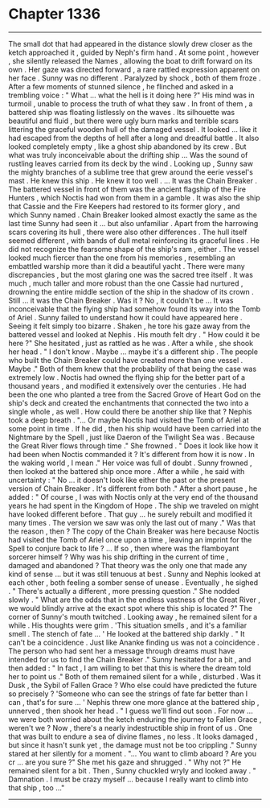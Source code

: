 
# Chapter 1336


---

The small dot that had appeared in the distance slowly drew closer as the ketch approached it , guided by Neph's firm hand . At some point , however , she silently released the Names , allowing the boat to drift forward on its own .
Her gaze was directed forward , a rare rattled expression apparent on her face .
Sunny was no different .
Paralyzed by shock , both of them froze . After a few moments of stunned silence , he flinched and asked in a trembling voice :
" What ... what the hell is it doing here ?"
His mind was in turmoil , unable to process the truth of what they saw .
In front of them , a battered ship was floating listlessly on the waves . Its silhouette was beautiful and fluid , but there were ugly burn marks and terrible scars littering the graceful wooden hull of the damaged vessel . It looked ... like it had escaped from the depths of hell after a long and dreadful battle .
It also looked completely empty , like a ghost ship abandoned by its crew .
But what was truly inconceivable about the drifting ship ...
Was the sound of rustling leaves carried from its deck by the wind .
Looking up , Sunny saw the mighty branches of a sublime tree that grew around the eerie vessel's mast .
He knew this ship . He knew it too well .
... It was the Chain Breaker .
The battered vessel in front of them was the ancient flagship of the Fire Hunters , which Noctis had won from them in a gamble . It was also the ship that Cassie and the Fire Keepers had restored to its former glory , and which Sunny named .
Chain Breaker looked almost exactly the same as the last time Sunny had seen it ... but also unfamiliar . Apart from the harrowing scars covering its hull , there were also other differences . The hull itself seemed different , with bands of dull metal reinforcing its graceful lines . He did not recognize the fearsome shape of the ship's ram , either .
The vessel looked much fiercer than the one from his memories , resembling an embattled warship more than it did a beautiful yacht .
There were many discrepancies , but the most glaring one was the sacred tree itself . It was much , much taller and more robust than the one Cassie had nurtured , drowning the entire middle section of the ship in the shadow of its crown .
Still ... it was the Chain Breaker .
Was it ?
No , it couldn't be ...
It was inconceivable that the flying ship had somehow found its way into the Tomb of Ariel . Sunny failed to understand how it could have appeared here .
Seeing it felt simply too bizarre .
Shaken , he tore his gaze away from the battered vessel and looked at Nephis . His mouth felt dry .
" How could it be here ?"
She hesitated , just as rattled as he was . After a while , she shook her head .
" I don't know . Maybe ... maybe it's a different ship . The people who built the Chain Breaker could have created more than one vessel . Maybe ."
Both of them knew that the probability of that being the case was extremely low . Noctis had owned the flying ship for the better part of a thousand years , and modified it extensively over the centuries . He had been the one who planted a tree from the Sacred Grove of Heart God on the ship's deck and created the enchantments that connected the two into a single whole , as well .
How could there be another ship like that ?
Nephis took a deep breath .
"... Or maybe Noctis had visited the Tomb of Ariel at some point in time . If he did , then his ship would have been carried into the Nightmare by the Spell , just like Daeron of the Twilight Sea was . Because the Great River flows through time ."
She frowned .
" Does it look like how it had been when Noctis commanded it ? It's different from how it is now . In the waking world , I mean ."
Her voice was full of doubt .
Sunny frowned , then looked at the battered ship once more . After a while , he said with uncertainty :
" No ... it doesn't look like either the past or the present version of Chain Breaker . It's different from both ."
After a short pause , he added :
" Of course , I was with Noctis only at the very end of the thousand years he had spent in the Kingdom of Hope . The ship we traveled on might have looked different before . That guy ... he surely rebuilt and modified it many times . The version we saw was only the last out of many ."
Was that the reason , then ? The copy of the Chain Breaker was here because Noctis had visited the Tomb of Ariel once upon a time , leaving an imprint for the Spell to conjure back to life ?
... If so , then where was the flamboyant sorcerer himself ? Why was his ship drifting in the current of time , damaged and abandoned ?
That theory was the only one that made any kind of sense ... but it was still tenuous at best .
Sunny and Nephis looked at each other , both feeling a somber sense of unease .
Eventually , he sighed .
" There's actually a different , more pressing question ."
She nodded slowly .
" What are the odds that in the endless vastness of the Great River , we would blindly arrive at the exact spot where this ship is located ?"
The corner of Sunny's mouth twitched .
Looking away , he remained silent for a while . His thoughts were grim .
'This situation smells , and it's a familiar smell . The stench of fate ... '
He looked at the battered ship darkly .
" It can't be a coincidence . Just like Ananke finding us was not a coincidence . The person who had sent her a message through dreams must have intended for us to find the Chain Breaker ."
Sunny hesitated for a bit , and then added :
" In fact , I am willing to bet that this is where the dream told her to point us ."
Both of them remained silent for a while , disturbed .
Was it Dusk , the Sybil of Fallen Grace ?
Who else could have predicted the future so precisely ?
'Someone who can see the strings of fate far better than I can , that's for sure ... '
Nephis threw one more glance at the battered ship , unnerved , then shook her head .
" I guess we'll find out soon . For now ... we were both worried about the ketch enduring the journey to Fallen Grace , weren't we ? Now , there's a nearly indestructible ship in front of us . One that was built to endure a sea of divine flames , no less . It looks damaged , but since it hasn't sunk yet , the damage must not be too crippling ."
Sunny stared at her silently for a moment .
"... You want to climb aboard ? Are you cr ... are you sure ?"
She met his gaze and shrugged .
" Why not ?"
He remained silent for a bit .
Then , Sunny chuckled wryly and looked away .
" Damnation . I must be crazy myself ... because I really want to climb into that ship , too ..."

---

